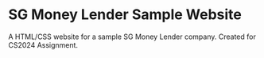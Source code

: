 # SG Money Lender Sample Website
A HTML/CSS website for a sample SG Money Lender company. Created for CS2024 Assignment.
